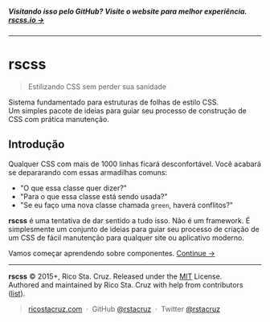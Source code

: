 ##### Visitando isso pelo GitHub? Visite o website para melhor experiência. **[rscss.io →](http://rscss.io)**
<!-- {h5: style='display:none'} -->

----
<!-- {hr: style='display:none'} -->

# rscss

<!-- {h1:.massive-header.-with-tagline} -->

> Estilizando CSS sem perder sua sanidade

Sistema fundamentado para estruturas de folhas de estilo CSS.<br>
Um simples pacote de ideias para guiar seu processo de construção de CSS com prática manutenção.

Introdução
------------


Qualquer CSS com mais de 1000 linhas ficará desconfortável. Você acabará se depararando com essas armadilhas comuns:

* "O que essa classe quer dizer?"
* "Para o que essa classe está sendo usada?"
* "Se eu faço uma nova classe chamada `green`, haverá conflitos?"

**rscss** é uma tentativa de dar sentido a tudo isso. Não é um framework. É simplesmente um conjunto de ideias para guiar seu processo de criação de um CSS de fácil manutenção para qualquer site ou aplicativo moderno.

Vamos começar aprendendo sobre componentes.
[Continue →](docs/components.md)
<!-- {p:.pull-box} -->

----
<!-- {hr: style='display:none'} -->

**rscss** © 2015+, Rico Sta. Cruz. Released under the [MIT] License.<br>
Authored and maintained by Rico Sta. Cruz with help from contributors ([list][contributors]).
<!-- {p: style='display:none'} -->

> [ricostacruz.com](http://ricostacruz.com) &nbsp;&middot;&nbsp;
> GitHub [@rstacruz](https://github.com/rstacruz) &nbsp;&middot;&nbsp;
> Twitter [@rstacruz](https://twitter.com/rstacruz)
<!-- {blockquote: style='display:none'} -->

[MIT]: http://mit-license.org/
[contributors]: http://github.com/rstacruz/rscss/contributors
